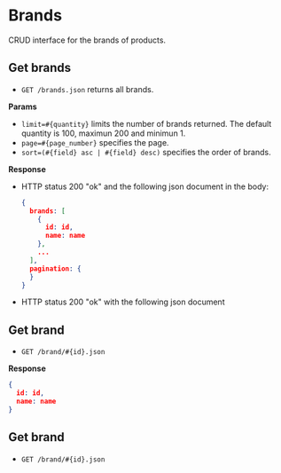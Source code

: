 Brands
======

CRUD interface for the brands of products.

Get brands
----------

* `GET /brands.json` returns all brands.

**Params**

* `limit=#{quantity}` limits the number of brands returned. The default quantity is 100, maximun 200 and minimun 1.
* `page=#{page_number}` specifies the page.
* `sort=(#{field} asc | #{field} desc)` specifies the order of brands.

**Response**

* HTTP status 200 "ok" and the following json document in the body:

  ``` json
  {
    brands: [
      {
        id: id,
        name: name
      }, 
      ...
    ],
    pagination: {
    }
  }
  ```

* HTTP status 200 "ok" with the following json document

Get brand
-----------
* `GET /brand/#{id}.json`

**Response**

``` json
{
  id: id,
  name: name
}
```

Get brand
-----------
* `GET /brand/#{id}.json`


